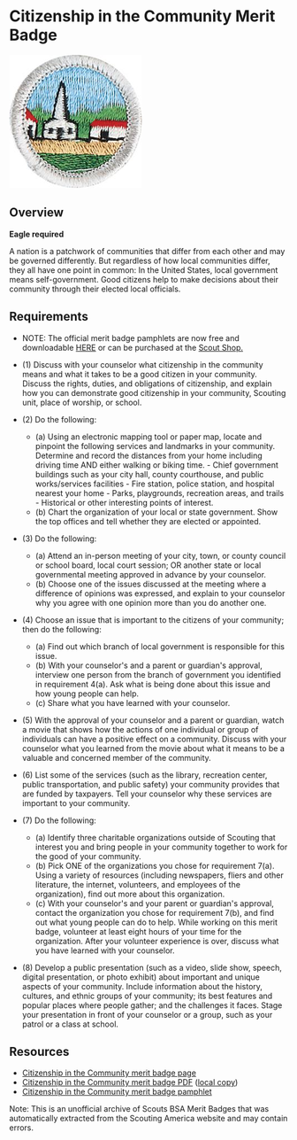 

# Citizenship in the Community Merit Badge

![Citizenship in the Community Merit Badge](images/citizenship-in-the-community-merit-badge.jpg)

## Overview

**Eagle required**

A nation is a patchwork of communities that differ from each other and may be governed differently. But regardless of how local communities differ, they all have one point in common: In the United States, local government means self-government. Good citizens help to make decisions about their community through their elected local officials.

## Requirements

* NOTE:  The official merit badge pamphlets are now free and downloadable  [HERE](https://filestore.scouting.org/filestore/Merit_Badge_ReqandRes/Pamphlets/Citizenship%20in%20the%20Community.pdf) or can be purchased at the [Scout Shop.](https://www.scoutshop.org/)
* (1) Discuss with your counselor what citizenship in the community means and what it takes to be a good citizen in your community. Discuss the rights, duties, and obligations of citizenship, and explain how you can demonstrate good citizenship in your community, Scouting unit, place of worship, or school.
* (2) Do the following:
    * (a) Using an electronic mapping tool or paper map, locate and pinpoint the following services and landmarks in your community. Determine and record the distances from your home including driving time AND either walking or biking time.   - Chief government buildings such as your city hall, county courthouse, and public works/services facilities - Fire station, police station, and hospital nearest your home - Parks, playgrounds, recreation areas, and trails - Historical or other interesting points of interest.
    * (b) Chart the organization of your local or state government. Show the top offices and tell whether they are elected or appointed.


* (3) Do the following:
    * (a) Attend an in-person meeting of your city, town, or county council or school board, local court session; OR another state or local governmental meeting approved in advance by your counselor.
    * (b) Choose one of the issues discussed at the meeting where a difference of opinions was expressed, and explain to your counselor why you agree with one opinion more than you do another one.


* (4) Choose an issue that is important to the citizens of your community; then do the following:
    * (a) Find out which branch of local government is responsible for this issue.
    * (b) With your counselor's and a parent or guardian's approval, interview one person from the branch of government you identified in requirement 4(a). Ask what is being done about this issue and how young people can help.
    * (c) Share what you have learned with your counselor.


* (5) With the approval of your counselor and a parent or guardian, watch a movie that shows how the actions of one individual or group of individuals can have a positive effect on a community. Discuss with your counselor what you learned from the movie about what it means to be a valuable and concerned member of the community.
* (6) List some of the services (such as the library, recreation center, public transportation, and public safety) your community provides that are funded by taxpayers. Tell your counselor why these services are important to your community.
* (7) Do the following:
    * (a) Identify three charitable organizations outside of Scouting that interest you and bring people in your community together to work for the good of your community.
    * (b) Pick ONE of the organizations you chose for requirement 7(a). Using a variety of resources (including newspapers, fliers and other literature, the internet, volunteers, and employees of the organization), find out more about this organization.
    * (c) With your counselor's and your parent or guardian's approval, contact the organization you chose for requirement 7(b), and find out what young people can do to help. While working on this merit badge, volunteer at least eight hours of your time for the organization. After your volunteer experience is over, discuss what you have learned with your counselor.


* (8) Develop a public presentation (such as a video, slide show, speech, digital presentation, or photo exhibit) about important and unique aspects of your community. Include information about the history, cultures, and ethnic groups of your community; its best features and popular places where people gather; and the challenges it faces. Stage your presentation in front of your counselor or a group, such as your patrol or a class at school.


## Resources

- [Citizenship in the Community merit badge page](https://www.scouting.org/merit-badges/citizenship-in-the-community/)
- [Citizenship in the Community merit badge PDF](https://filestore.scouting.org/filestore/Merit_Badge_ReqandRes/Pamphlets/Citizenship%20in%20the%20Community.pdf) ([local copy](files/citizenship-in-the-community-merit-badge.pdf))
- [Citizenship in the Community merit badge pamphlet](https://www.scoutshop.org/citizenship-in-the-community-merit-badge-pamphlet-662368.html)

Note: This is an unofficial archive of Scouts BSA Merit Badges that was automatically extracted from the Scouting America website and may contain errors.